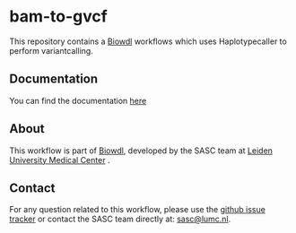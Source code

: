 # bam-to-gvcf

This repository contains a [Biowdl](https://github.com/biowdl) 
workflows which uses Haplotypecaller to perform variantcalling.

## Documentation

You can find the documentation [here](https://biowdl.github.io/bam-to-gvcf)

## About
This workflow is part of [Biowdl](https://github.com/biowdl),
developed by the SASC team at [Leiden University Medical Center](https://www.lumc.nl/)
. 

## Contact

<p>
  <!-- Obscure e-mail address for spammers -->
For any question related to this workflow, please use the
<a href='https://github.com/biowdl/bam-to-gvcf/issues'>github issue tracker</a>
or contact
 the SASC team
 directly at: <a href='&#109;&#97;&#105;&#108;&#116;&#111;&#58;&#115;&#97;&#115;&#99;&#64;&#108;&#117;&#109;&#99;&#46;&#110;&#108;'>
&#115;&#97;&#115;&#99;&#64;&#108;&#117;&#109;&#99;&#46;&#110;&#108;</a>.
</p>

     
